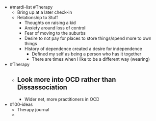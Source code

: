 - #mardi-list #Therapy
	- Bring up at a later check-in
	- Relationship to Stuff
		- Thoughts on raising a kid
		- Anxiety around loss of control
		- Fear of moving to the suburbs
		- Desire to not pay for places to store things/spend more to own things
		- History of dependence created a desire for independence
			- Defined my self as being a person who has it together
			- There are times when I like to be a different way (wearing)
- #Therapy
	- Look more into OCD rather than Dissassociation
		-
		- Wider net, more practitioners in OCD
- #100-ideas
	- Therapy journal
	-